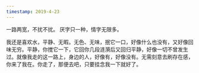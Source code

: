 ```yaml
---
timestamp: 2019-4-23
---
```


一路两宽，不扰不扰。
厌字只一种，情字无限多。

我还是喜欢水，平静、无暇。无色、无味，抿它一口，好像什么也没有，又好像回味无穷。平静，你搅它一下，它回你几段涟漪后又回归平静，好像一切不曾发生过。就像我走的这一路上，身边的人，好像有，好像没有。无需刻意去刷存在感，你来了我在。你走了，那便去吧，只要挂念我一下就好了。